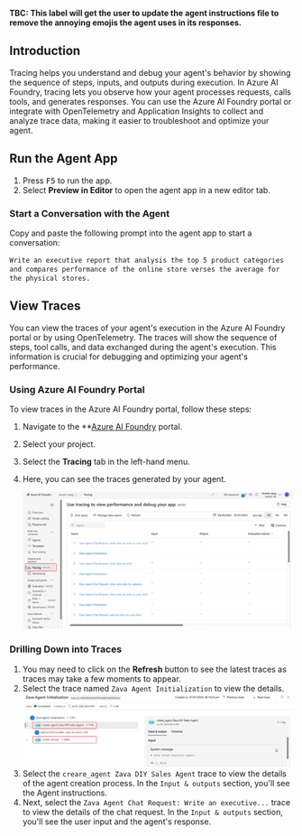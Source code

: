 **TBC: This label will get the user to update the agent instructions file to remove the annoying emojis the agent uses in its responses.**

## Introduction

Tracing helps you understand and debug your agent's behavior by showing the sequence of steps, inputs, and outputs during execution. In Azure AI Foundry, tracing lets you observe how your agent processes requests, calls tools, and generates responses. You can use the Azure AI Foundry portal or integrate with OpenTelemetry and Application Insights to collect and analyze trace data, making it easier to troubleshoot and optimize your agent.

<!-- ## Lab Exercise

=== "Python"

      1. Open the `app.py` file.
      2. Change the `AZURE_TELEMETRY_ENABLED` variable to `True` to enable tracing:

         ```python
         AZURE_TELEMETRY_ENABLED = True
         ```

        !!! info "Note"
            This setting enables telemetry for your agent. In the `initialize` function in `app.py`, the telemetry client is configured to send data to Azure Monitor.

            ```python
             if AZURE_TELEMETRY_ENABLED:
                 configure_azure_monitor(connection_string=await self.project_client.telemetry.get_connection_string())
            ```         

=== "C#"

      tbd -->

## Run the Agent App

1. Press <kbd>F5</kbd> to run the app.
2. Select **Preview in Editor** to open the agent app in a new editor tab.

### Start a Conversation with the Agent

Copy and paste the following prompt into the agent app to start a conversation:

```plaintext
Write an executive report that analysis the top 5 product categories and compares performance of the online store verses the average for the physical stores.
```

## View Traces

You can view the traces of your agent's execution in the Azure AI Foundry portal or by using OpenTelemetry. The traces will show the sequence of steps, tool calls, and data exchanged during the agent's execution. This information is crucial for debugging and optimizing your agent's performance.

### Using Azure AI Foundry Portal

To view traces in the Azure AI Foundry portal, follow these steps:

1. Navigate to the **[Azure AI Foundry](https://ai.azure.com/) portal.
2. Select your project.
3. Select the **Tracing** tab in the left-hand menu.
4. Here, you can see the traces generated by your agent.

   ![](media/ai-foundry-tracing.png)

### Drilling Down into Traces

1. You may need to click on the **Refresh** button to see the latest traces as traces may take a few moments to appear.
2. Select the trace named `Zava Agent Initialization` to view the details.
   ![](media/ai-foundry-trace-agent-init.png)
3. Select the `creare_agent Zava DIY Sales Agent` trace to view the details of the agent creation process. In the `Input & outputs` section, you'll see the Agent instructions.
4. Next, select the `Zava Agent Chat Request: Write an executive...` trace to view the details of the chat request. In the `Input & outputs` section, you'll see the user input and the agent's response.

<!-- https://learn.microsoft.com/en-us/azure/ai-foundry/how-to/continuous-evaluation-agents -->